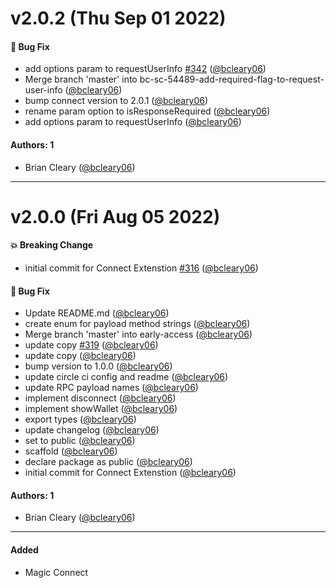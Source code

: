 # v2.0.2 (Thu Sep 01 2022)

#### 🐛 Bug Fix

- add options param to requestUserInfo [#342](https://github.com/magiclabs/magic-js/pull/342) ([@bcleary06](https://github.com/bcleary06))
- Merge branch 'master' into bc-sc-54489-add-required-flag-to-request-user-info ([@bcleary06](https://github.com/bcleary06))
- bump connect version to 2.0.1 ([@bcleary06](https://github.com/bcleary06))
- rename param option to isResponseRequired ([@bcleary06](https://github.com/bcleary06))
- add options param to requestUserInfo ([@bcleary06](https://github.com/bcleary06))

#### Authors: 1

- Brian Cleary ([@bcleary06](https://github.com/bcleary06))

---

# v2.0.0 (Fri Aug 05 2022)

#### 💥 Breaking Change

- initial commit for Connect Extenstion [#316](https://github.com/magiclabs/magic-js/pull/316) ([@bcleary06](https://github.com/bcleary06))

#### 🐛 Bug Fix

- Update README.md ([@bcleary06](https://github.com/bcleary06))
- create enum for payload method strings ([@bcleary06](https://github.com/bcleary06))
- Merge branch 'master' into early-access ([@bcleary06](https://github.com/bcleary06))
- update copy [#319](https://github.com/magiclabs/magic-js/pull/319) ([@bcleary06](https://github.com/bcleary06))
- update copy ([@bcleary06](https://github.com/bcleary06))
- bump version to 1.0.0 ([@bcleary06](https://github.com/bcleary06))
- update circle ci config and readme ([@bcleary06](https://github.com/bcleary06))
- update RPC payload names ([@bcleary06](https://github.com/bcleary06))
- implement disconnect ([@bcleary06](https://github.com/bcleary06))
- implement showWallet ([@bcleary06](https://github.com/bcleary06))
- export types ([@bcleary06](https://github.com/bcleary06))
- update changelog ([@bcleary06](https://github.com/bcleary06))
- set to public ([@bcleary06](https://github.com/bcleary06))
- scaffold ([@bcleary06](https://github.com/bcleary06))
- declare package as public ([@bcleary06](https://github.com/bcleary06))
- initial commit for Connect Extenstion ([@bcleary06](https://github.com/bcleary06))

#### Authors: 1

- Brian Cleary ([@bcleary06](https://github.com/bcleary06))

---

#### Added

- Magic Connect